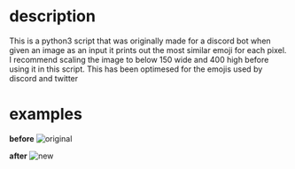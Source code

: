 # description
This is a python3 script that was originally made for a discord bot when given an image as an input it prints out the most similar emoji for each pixel. I recommend scaling the image to below 150 wide and 400 high before using it in this script. This has been optimesed for the emojis used by discord and twitter

# examples
**before**
![original](https://i.imgur.com/fFj53pC.jpg)

**after**
![new](https://i.imgur.com/Z3y4zIE.png)
